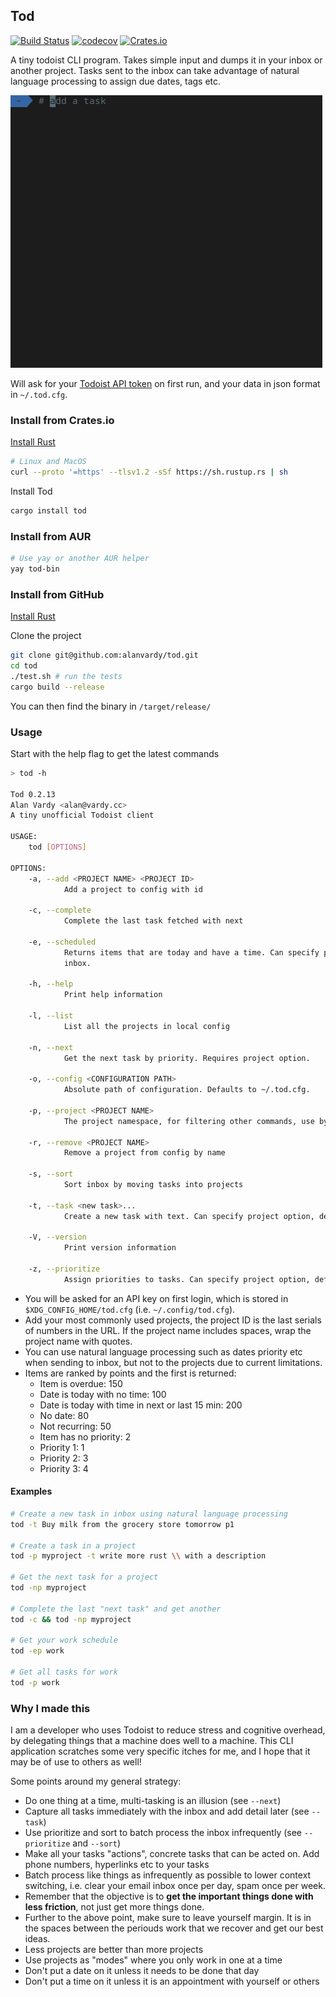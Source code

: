 ## Tod

[![Build Status](https://github.com/alanvardy/tod/workflows/ci/badge.svg)](https://github.com/alanvardy/tod) [![codecov](https://codecov.io/gh/alanvardy/tod/branch/master/graph/badge.svg?token=9FBJK1SU0K)](https://codecov.io/gh/alanvardy/tod) [![Crates.io](https://img.shields.io/crates/v/tod.svg)](https://crates.io/crates/tod)

A tiny todoist CLI program. Takes simple input and dumps it in your inbox or another project. Tasks sent to the inbox can take advantage of natural language processing to assign due dates, tags etc.

![Tod](tod.gif)

Will ask for your [Todoist API token](https://todoist.com/prefs/integrations) on first run, and your data in json format in `~/.tod.cfg`.

### Install from Crates.io

[Install Rust](https://www.rust-lang.org/tools/install)

```bash
# Linux and MacOS
curl --proto '=https' --tlsv1.2 -sSf https://sh.rustup.rs | sh
```

Install Tod

```bash
cargo install tod
```

### Install from AUR

```bash
# Use yay or another AUR helper
yay tod-bin
```

### Install from GitHub

[Install Rust](https://www.rust-lang.org/tools/install)

Clone the project

```bash
git clone git@github.com:alanvardy/tod.git
cd tod
./test.sh # run the tests
cargo build --release
```

You can then find the binary in `/target/release/`

### Usage

Start with the help flag to get the latest commands

```bash
> tod -h

Tod 0.2.13
Alan Vardy <alan@vardy.cc>
A tiny unofficial Todoist client

USAGE:
    tod [OPTIONS]

OPTIONS:
    -a, --add <PROJECT NAME> <PROJECT ID>
            Add a project to config with id

    -c, --complete
            Complete the last task fetched with next

    -e, --scheduled
            Returns items that are today and have a time. Can specify project option, defaults to
            inbox.

    -h, --help
            Print help information

    -l, --list
            List all the projects in local config

    -n, --next
            Get the next task by priority. Requires project option.

    -o, --config <CONFIGURATION PATH>
            Absolute path of configuration. Defaults to ~/.tod.cfg.

    -p, --project <PROJECT NAME>
            The project namespace, for filtering other commands, use by itself to list all tasks for the project

    -r, --remove <PROJECT NAME>
            Remove a project from config by name

    -s, --sort
            Sort inbox by moving tasks into projects

    -t, --task <new task>...
            Create a new task with text. Can specify project option, defaults to inbox.

    -V, --version
            Print version information

    -z, --prioritize
            Assign priorities to tasks. Can specify project option, defaults to inbox.
```

- You will be asked for an API key on first login, which is stored in `$XDG_CONFIG_HOME/tod.cfg` (i.e. `~/.config/tod.cfg`).
- Add your most commonly used projects, the project ID is the last serials of numbers in the URL. If the project name includes spaces, wrap the project name with quotes.
- You can use natural language processing such as dates priority etc when sending to inbox, but not to the projects due to current limitations.
- Items are ranked by points and the first is returned:
  - Item is overdue: 150
  - Date is today with no time: 100
  - Date is today with time in next or last 15 min: 200
  - No date: 80
  - Not recurring: 50
  - Item has no priority: 2
  - Priority 1: 1
  - Priority 2: 3
  - Priority 3: 4

#### Examples

```bash
# Create a new task in inbox using natural language processing
tod -t Buy milk from the grocery store tomorrow p1

# Create a task in a project
tod -p myproject -t write more rust \\ with a description

# Get the next task for a project
tod -np myproject

# Complete the last "next task" and get another
tod -c && tod -np myproject

# Get your work schedule
tod -ep work

# Get all tasks for work
tod -p work
```

### Why I made this

I am a developer who uses Todoist to reduce stress and cognitive overhead, by delegating things that a machine does well to a machine. This CLI application scratches some very specific itches for me, and I hope that it may be of use to others as well!

Some points around my general strategy:

- Do one thing at a time, multi-tasking is an illusion (see `--next`)
- Capture all tasks immediately with the inbox and add detail later (see `--task`)
- Use prioritize and sort to batch process the inbox infrequently (see `--prioritize` and `--sort`)
- Make all your tasks "actions", concrete tasks that can be acted on. Add phone numbers, hyperlinks etc to your tasks
- Batch process like things as infrequently as possible to lower context switching, i.e. clear your email inbox once per day, spam once per week.
- Remember that the objective is to **get the important things done with less friction**, not just get more things done.
- Further to the above point, make sure to leave yourself margin. It is in the spaces between the periouds work that we recover and get our best ideas.
- Less projects are better than more projects
- Use projects as "modes" where you only work in one at a time
- Don't put a date on it unless it needs to be done that day
- Don't put a time on it unless it is an appointment with yourself or others
